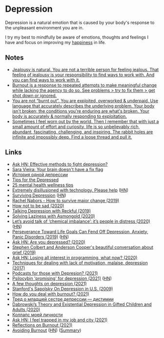 # Depression

Depression is a natural emotion that is caused by your body's response to the unpleasant environment you are in.

I try my best to mindfully be aware of emotions, thoughts and feelings I have and focus on improving my [happiness](../life/happiness.md) in life.

## Notes

- [Jealousy is natural. You are not a terrible person for feeling jealous. That feeling of jealousy is your responsibility to find ways to work with. And you can find ways to work with it.](https://twitter.com/gildedspine/status/1291863161486880770)
- [Burnout is a response to repeated attempts to make meaningful change while lacking the agency to do so. See problems > try to fix them > get shot down or ignored.](https://twitter.com/marcysutton/status/1292971874570256385)
- [You are not “burnt out”. You are exploited, overworked & underpaid. Use language that accurately describes the underlying problem. Your body isn't broken; the conditions you're enduring are what's broken. Your body is accurately & normally responding to exploitation.](https://twitter.com/Hood_Biologist/status/1387941182781771777)
- [Sometimes I feel worn out by the world. Then I remember that with just a small amount of effort and curiosity, life is so unbelievably rich, abundant, fascinating, challenging, and inspiring. The rabbit holes are infinite and impossibly deep. Find a loose thread and pull it.](https://twitter.com/jacksondahl/status/1410052629602783232)

## Links

- [Ask HN: Effective methods to fight depression?](https://news.ycombinator.com/item?id=16922738)
- [Sara Vieira: Your brain doesn't have a fix flag](https://www.youtube.com/watch?v=bovBQtB_PDo)
- [История одной депрессии](https://tonsky.livejournal.com/317265.html)
- [Tips for the Depressed](https://nplusonemag.com/online-only/online-only/tips-for-the-depressed/)
- [25 mental health wellness tips](https://www.thisisbrave.org/2020/03/26/25-mental-health-wellness-tips-for-quarantine-by-eileen-feliciano/)
- [Extremely disillusioned with technology. Please help](https://gist.github.com/mGBUfLn9/7cadffcf7c3c23b7376350165a67735f) ([HN](https://news.ycombinator.com/item?id=23072333))
- [Surviving Depression](https://vishnu.tech/posts/surviving-depression/) ([HN](https://news.ycombinator.com/item?id=23250234))
- [Rachel Nabors - How to survive major change (2019)](https://www.youtube.com/watch?v=2XRgPzAYJZ4)
- [How not to be sad (2020)](https://ldeming.posthaven.com/how-not-to-be-sad)
- [Talking Depression with Reckful (2019)](https://www.youtube.com/watch?v=LZVTbFuZrNw)
- [Solving Laziness with Asmongold (2020)](https://www.youtube.com/watch?v=WQ5bkdFuFhg)
- [Let’s avoid talk of ‘chemical imbalance’: it’s people in distress (2020)](https://psyche.co/ideas/lets-avoid-talk-of-chemical-imbalance-its-people-in-distress) ([HN](https://news.ycombinator.com/item?id=23858294))
- [Perseverance Toward Life Goals Can Fend Off Depression, Anxiety, Panic Disorders (2019)](https://www.apa.org/news/press/releases/2019/05/goals-perseverance) ([HN](https://www.apa.org/news/press/releases/2019/05/goals-perseverance))
- [Ask HN: Are you depressed? (2020)](https://news.ycombinator.com/item?id=25096877)
- [Stephen Colbert and Anderson Cooper's beautiful conversation about grief (2019)](https://www.youtube.com/watch?v=YB46h1koicQ)
- [Ask HN: Losing all interest in programming, what now? (2020)](https://news.ycombinator.com/item?id=25374140)
- [Techniques for dealing with lack of motivation, malaise, depression (2017)](https://www.youtube.com/watch?v=i7kh8pNRWOo)
- [Podcasts for those with Depresion? (2021)](https://www.reddit.com/r/podcasts/comments/mk8a1b/podcasts_for_those_with_depresion/)
- [Psilocybin 'promising' for depression (2021)](https://www.bbc.com/news/health-56745139) ([HN](https://news.ycombinator.com/item?id=26816444))
- [A few thoughts on depression (2021)](https://noahpinion.substack.com/p/a-few-thoughts-on-depression)
- [Stanford's Sapolsky On Depression in U.S. (2009)](https://www.youtube.com/watch?v=NOAgplgTxfc)
- [How do you deal with burnout? (2021)](https://news.ycombinator.com/item?id=27593136)
- [Тред о младшей сестре депрессии — дистимии](https://twitter.com/youtalk_therapy/status/1407666225476476933)
- [Dabrowski’s Theory and Existential Depression in Gifted Children and Adults (2020)](https://www.davidsongifted.org/gifted-blog/dabrowskis-theory-and-existential-depression-in-gifted-children-and-adults/)
- [Коллапс моей личности](https://www.youtube.com/watch?v=5pkrlZGFzF0)
- [Ask HN: I feel trapped in my job and city (2021)](https://news.ycombinator.com/item?id=28200727)
- [Reflections on Burnout (2021)](https://medium.com/@vaidehijoshi/reflections-on-burnout-bea0ebf87b9)
- [Avoiding Burnout](https://andrewdumont.me/avoiding-burnout/) ([HN](https://news.ycombinator.com/item?id=5630445)) ([Summary](https://twitter.com/senotrusov/status/1439103386964615170))
